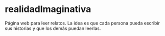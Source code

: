 # realidadImaginativa
Página web para leer relatos. La idea es que cada persona pueda escribir sus historias y que los demás puedan leerlas. 
